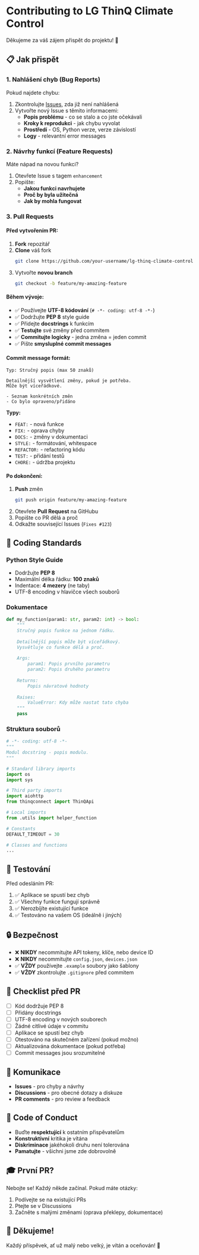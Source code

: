 # Contributing to LG ThinQ Climate Control

Děkujeme za váš zájem přispět do projektu! 🎉

## 📋 Jak přispět

### 1. Nahlášení chyb (Bug Reports)

Pokud najdete chybu:
1. Zkontrolujte [Issues](https://github.com/your-username/lg-thinq-climate-control/issues), zda již není nahlášená
2. Vytvořte nový Issue s těmito informacemi:
   - **Popis problému** - co se stalo a co jste očekávali
   - **Kroky k reprodukci** - jak chybu vyvolat
   - **Prostředí** - OS, Python verze, verze závislostí
   - **Logy** - relevantní error messages

### 2. Návrhy funkcí (Feature Requests)

Máte nápad na novou funkci?
1. Otevřete Issue s tagem `enhancement`
2. Popište:
   - **Jakou funkci navrhujete**
   - **Proč by byla užitečná**
   - **Jak by mohla fungovat**

### 3. Pull Requests

#### Před vytvořením PR:

1. **Fork** repozitář
2. **Clone** váš fork
   ```bash
   git clone https://github.com/your-username/lg-thinq-climate-control.git
   ```
3. Vytvořte **novou branch**
   ```bash
   git checkout -b feature/my-amazing-feature
   ```

#### Během vývoje:

- ✅ Používejte **UTF-8 kódování** (`# -*- coding: utf-8 -*-`)
- ✅ Dodržujte **PEP 8** style guide
- ✅ Přidejte **docstrings** k funkcím
- ✅ **Testujte** své změny před commitem
- ✅ **Commitujte logicky** - jedna změna = jeden commit
- ✅ Pište **smysluplné commit messages**

#### Commit message formát:

```
Typ: Stručný popis (max 50 znaků)

Detailnější vysvětlení změny, pokud je potřeba.
Může být víceřádkové.

- Seznam konkrétních změn
- Co bylo opraveno/přidáno
```

**Typy:**
- `FEAT:` - nová funkce
- `FIX:` - oprava chyby
- `DOCS:` - změny v dokumentaci
- `STYLE:` - formátování, whitespace
- `REFACTOR:` - refactoring kódu
- `TEST:` - přidání testů
- `CHORE:` - údržba projektu

#### Po dokončení:

1. **Push** změn
   ```bash
   git push origin feature/my-amazing-feature
   ```
2. Otevřete **Pull Request** na GitHubu
3. Popište co PR dělá a proč
4. Odkažte související Issues (`Fixes #123`)

## 🎨 Coding Standards

### Python Style Guide

- Dodržujte **PEP 8**
- Maximální délka řádku: **100 znaků**
- Indentace: **4 mezery** (ne taby)
- UTF-8 encoding v hlavičce všech souborů

### Dokumentace

```python
def my_function(param1: str, param2: int) -> bool:
    """
    Stručný popis funkce na jednom řádku.
    
    Detailnější popis může být víceřádkový.
    Vysvětluje co funkce dělá a proč.
    
    Args:
        param1: Popis prvního parametru
        param2: Popis druhého parametru
    
    Returns:
        Popis návratové hodnoty
    
    Raises:
        ValueError: Kdy může nastat tato chyba
    """
    pass
```

### Struktura souborů

```python
# -*- coding: utf-8 -*-
"""
Modul docstring - popis modulu.
"""

# Standard library imports
import os
import sys

# Third party imports
import aiohttp
from thinqconnect import ThinQApi

# Local imports
from .utils import helper_function

# Constants
DEFAULT_TIMEOUT = 30

# Classes and functions
...
```

## 🧪 Testování

Před odesláním PR:
1. ✅ Aplikace se spustí bez chyb
2. ✅ Všechny funkce fungují správně
3. ✅ Nerozbíjíte existující funkce
4. ✅ Testováno na vašem OS (ideálně i jiných)

## 🔒 Bezpečnost

- ❌ **NIKDY** necommitujte API tokeny, klíče, nebo device ID
- ❌ **NIKDY** necommitujte `config.json`, `devices.json`
- ✅ **VŽDY** používejte `.example` soubory jako šablony
- ✅ **VŽDY** zkontrolujte `.gitignore` před commitem

## 📝 Checklist před PR

- [ ] Kód dodržuje PEP 8
- [ ] Přidány docstrings
- [ ] UTF-8 encoding v nových souborech
- [ ] Žádné citlivé údaje v commitu
- [ ] Aplikace se spustí bez chyb
- [ ] Otestováno na skutečném zařízení (pokud možno)
- [ ] Aktualizována dokumentace (pokud potřeba)
- [ ] Commit messages jsou srozumitelné

## 💬 Komunikace

- **Issues** - pro chyby a návrhy
- **Discussions** - pro obecné dotazy a diskuze
- **PR comments** - pro review a feedback

## 📜 Code of Conduct

- Buďte **respektující** k ostatním přispěvatelům
- **Konstruktivní** kritika je vítána
- **Diskriminace** jakéhokoli druhu není tolerována
- **Pamatujte** - všichni jsme zde dobrovolně

## 🎓 První PR?

Nebojte se! Každý někde začínal. Pokud máte otázky:
1. Podívejte se na existující PRs
2. Ptejte se v Discussions
3. Začněte s malými změnami (oprava překlepy, dokumentace)

## 🙏 Děkujeme!

Každý příspěvek, ať už malý nebo velký, je vítán a oceňován! 💖
